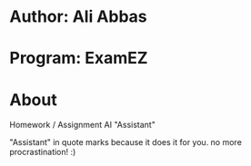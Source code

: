 # Author: Ali Abbas

# Program: ExamEZ

# About
 Homework / Assignment AI "Assistant"
 
 "Assistant" in quote marks because it does it for you. no more procrastination! :)

